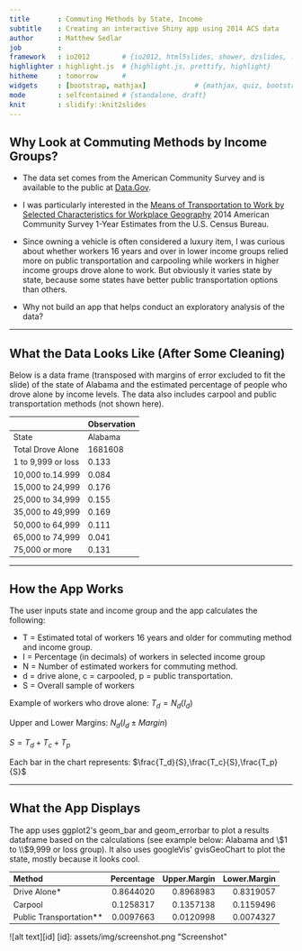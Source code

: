 ```yaml
---
title       : Commuting Methods by State, Income
subtitle    : Creating an interactive Shiny app using 2014 ACS data
author      : Matthew Sedlar
job         : 
framework   : io2012        # {io2012, html5slides, shower, dzslides, ...}
highlighter : highlight.js  # {highlight.js, prettify, highlight}
hitheme     : tomorrow      # 
widgets     : [bootstrap, mathjax]            # {mathjax, quiz, bootstrap}
mode        : selfcontained # {standalone, draft}
knit        : slidify::knit2slides
---
```


## Why Look at Commuting Methods by Income Groups?

* The data set comes from the American Community Survey and is available to the public at [Data.Gov](http://www.data.gov/).

* I was particularly interested in the [Means of Transportation to Work by Selected Characteristics for Workplace Geography](http://factfinder.census.gov/bkmk/table/1.0/en/ACS/14_1YR/S0804/0100000US.04000) 2014 American Community Survey 1-Year Estimates from the U.S. Census Bureau.

* Since owning a vehicle is often considered a luxury item, I was curious about whether workers 16 years and over in lower income groups relied more on public transportation and carpooling while workers in higher income groups drove alone to work. But obviously it varies state by state, because some states have better public transportation options than others.

* Why not build an app that helps conduct an exploratory analysis of the data?

---

## What the Data Looks Like (After Some Cleaning)



Below is a data frame (transposed with margins of error excluded to fit the slide) of the state of Alabama and the estimated percentage of people who drove alone by income levels. The data also includes carpool and public transportation methods (not shown here).


|                   |Observation |
|:------------------|:-----------|
|State              |Alabama     |
|Total Drove Alone  |1681608     |
|1 to 9,999 or loss |0.133       |
|10,000 to.14.999   |0.084       |
|15,000 to 24,999   |0.176       |
|25,000 to 34,999   |0.155       |
|35,000 to 49,999   |0.169       |
|50,000 to 64,999   |0.111       |
|65,000 to 74,999   |0.041       |
|75,000 or more     |0.131       |

---

## How the App Works

The user inputs state and income group and the app calculates the following:

* T = Estimated total of workers 16 years and older for commuting method and income group.
* I = Percentage (in decimals) of workers in selected income group
* N = Number of estimated workers for commuting method.
* d = drive alone, c = carpooled, p = public transportation.
* S = Overall sample of workers

Example of workers who drove alone:
$T_d=N_d(I_d)$

Upper and Lower Margins: $N_d(I_d \pm Margin)$

$S=T_d+T_c+T_p$

Each bar in the chart represents: $\frac{T_d}{S},\frac{T_c}{S},\frac{T_p}{S}$

---

## What the App Displays

The app uses ggplot2's geom_bar and geom_errorbar to plot a results dataframe based on the calculations (see example below: Alabama and \\$1 to \\$9,999 or loss group). It also uses googleVis' gvisGeoChart to plot the state, mostly because it looks cool.


|Method                  | Percentage| Upper.Margin| Lower.Margin|
|:-----------------------|----------:|------------:|------------:|
|Drive Alone*            |  0.8644020|    0.8968983|    0.8319057|
|Carpool                 |  0.1258317|    0.1357138|    0.1159496|
|Public Transportation** |  0.0097663|    0.0120998|    0.0074327|

![alt text][id]
[id]: assets/img/screenshot.png "Screenshot"
